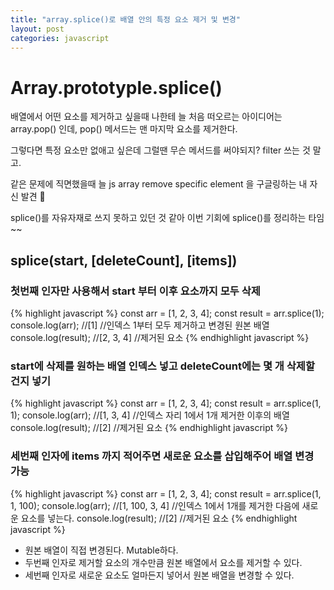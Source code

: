 ```yaml
---
title: "array.splice()로 배열 안의 특정 요소 제거 및 변경"
layout: post
categories: javascript
---
```


# Array.prototyple.splice()

배열에서 어떤 요소를 제거하고 싶을때 나한테 늘 처음 떠오르는 아이디어는 array.pop() 인데, pop() 메서드는 맨 마지막 요소를 제거한다.

그렇다면 특정 요소만 없애고 싶은데 그럴땐 무슨 메서드를 써야되지? filter 쓰는 것 말고.

같은 문제에 직면했을때 늘 js array remove specific element 을 구글링하는 내 자신 발견 🤣

splice()를 자유자재로 쓰지 못하고 있던 것 같아 이번 기회에 splice()를 정리하는 타임~~

## splice(start, [deleteCount], [items])

### 첫번째 인자만 사용해서 start 부터 이후 요소까지 모두 삭제

{% highlight javascript %}
const arr = [1, 2, 3, 4];
const result = arr.splice(1);
console.log(arr); //[1] //인덱스 1부터 모두 제거하고 변경된 원본 배열
console.log(result); //[2, 3, 4] //제거된 요소
{% endhighlight javascript %}

### start에 삭제를 원하는 배열 인덱스 넣고 deleteCount에는 몇 개 삭제할 건지 넣기

{% highlight javascript %}
const arr = [1, 2, 3, 4];
const result = arr.splice(1, 1);
console.log(arr); //[1, 3, 4] //인덱스 자리 1에서 1개 제거한 이후의 배열
console.log(result); //[2] //제거된 요소
{% endhighlight javascript %}

### 세번째 인자에 items 까지 적어주면 새로운 요소를 삽입해주어 배열 변경 가능

{% highlight javascript %}
const arr = [1, 2, 3, 4];
const result = arr.splice(1, 1, 100);
console.log(arr); //[1, 100, 3, 4] //인덱스 1에서 1개를 제거한 다음에 새로운 요소를 넣는다.
console.log(result); //[2] //제거된 요소
{% endhighlight javascript %}

- 원본 배열이 직접 변경된다. Mutable하다.
- 두번째 인자로 제거할 요소의 개수만큼 원본 배열에서 요소를 제거할 수 있다.
- 세번째 인자로 새로운 요소도 얼마든지 넣어서 원본 배열을 변경할 수 있다.
